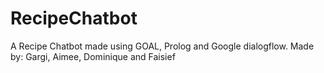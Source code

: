 # RecipeChatbot

A Recipe Chatbot made using GOAL, Prolog and Google dialogflow. Made by: Gargi, Aimee, Dominique and Faisief

